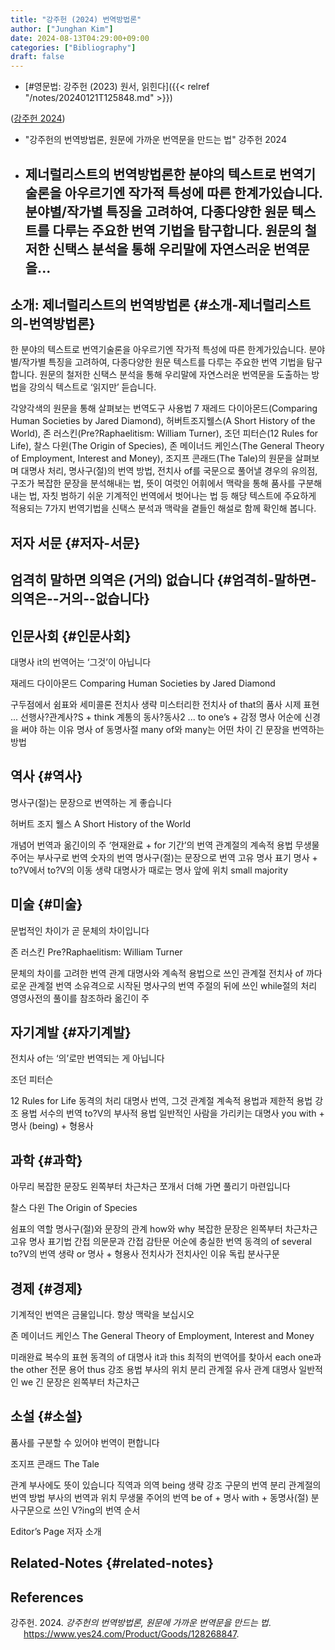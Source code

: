 ```yaml
---
title: "강주헌 (2024) 번역방법론"
author: ["Junghan Kim"]
date: 2024-08-13T04:29:00+09:00
categories: ["Bibliography"]
draft: false
---
```


-   [#영문법: 강주헌 (2023) 원서, 읽힌다]({{< relref "/notes/20240121T125848.md" >}})

(<a href="#citeproc_bib_item_1">강주헌 2024</a>)

-   "강주헌의 번역방법론, 원문에 가까운 번역문을 만드는 법" 강주헌 2024
-   제너럴리스트의 번역방법론한 분야의 텍스트로 번역기술론을 아우르기엔 작가적 특성에 따른 한계가있습니다. 분야별/작가별 특징을 고려하여, 다종다양한 원문 텍스트를 다루는 주요한 번역 기법을 탐구합니다. 원문의 철저한 신택스 분석을 통해 우리말에 자연스러운 번역문을...
    -


## 소개: 제너럴리스트의 번역방법론 {#소개-제너럴리스트의-번역방법론}

한 분야의 텍스트로 번역기술론을 아우르기엔 작가적 특성에 따른 한계가있습니다. 분야별/작가별 특징을 고려하여, 다종다양한 원문 텍스트를 다루는 주요한 번역 기법을 탐구합니다. 원문의 철저한 신택스 분석을 통해 우리말에 자연스러운 번역문을 도출하는 방법을 강의식 텍스트로 ‘읽지만’ 듣습니다.

각양각색의 원문을 통해 살펴보는 번역도구 사용법 7 재레드 다이아몬드(Comparing Human Societies by Jared Diamond), 허버트조지웰스(A Short History of the World), 존 러스킨(Pre?Raphaelitism: William Turner), 조던 피터슨(12 Rules for Life), 찰스 다윈(The Origin of Species), 존 메이너드 케인스(The General Theory of Employment, Interest and Money), 조지프 콘래드(The Tale)의 원문을 살펴보며 대명사 처리, 명사구(절)의 번역 방법, 전치사 of를 국문으로 풀어낼 경우의 유의점, 구조가 복잡한 문장을 분석해내는 법, 뜻이 여럿인 어휘에서 맥락을 통해 품사를 구분해내는 법, 자칫 범하기 쉬운 기계적인 번역에서 벗어나는 법 등 해당 텍스트에 주요하게 적용되는 7가지 번역기법을 신택스 분석과 맥락을 곁들인 해설로 함께 확인해 봅니다.


## 저자 서문 {#저자-서문}


## 엄격히 말하면 의역은 (거의) 없습니다 {#엄격히-말하면-의역은--거의--없습니다}


## 인문사회 {#인문사회}

대명사 it의 번역어는 ‘그것’이 아닙니다

재레드 다이아몬드 Comparing Human Societies by Jared Diamond

구두점에서 쉼표와 세미콜론 전치사 생략 미스터리한 전치사 of that의 품사 시제 표현 ... 선행사?관계사?S + think 계통의 동사?동사2 ... to one’s + 감정 명사 어순에 신경을 써야 하는 이유 명사 of 동명사절 many of와 many는 어떤 차이 긴 문장을 번역하는 방법


## 역사 {#역사}

명사구(절)는 문장으로 번역하는 게 좋습니다

허버트 조지 웰스 A Short History of the World

개념어 번역과 옮긴이의 주 ‘현재완료 + for 기간’의 번역 관계절의 계속적 용법 무생물 주어는 부사구로 번역 숫자의 번역 명사구(절)는 문장으로 번역 고유 명사 표기 명사 + to?V에서 to?V의 이동 생략 대명사가 때로는 명사 앞에 위치 small majority


## 미술 {#미술}

문법적인 차이가 곧 문체의 차이입니다

존 러스킨 Pre?Raphaelitism: William Turner

문체의 차이를 고려한 번역 관계 대명사와 계속적 용법으로 쓰인 관계절 전치사 of 까다로운 관계절 번역 소유격으로 시작된 명사구의 번역 주절의 뒤에 쓰인 while절의 처리 영영사전의 풀이를 참조하라 옮긴이 주


## 자기계발 {#자기계발}

전치사 of는 ‘의’로만 번역되는 게 아닙니다

조던 피터슨

12 Rules for Life 동격의 처리 대명사 번역, 그것 관계절 계속적 용법과 제한적 용법 강조 용법 서수의 번역 to?V의 부사적 용법 일반적인 사람을 가리키는 대명사 you with + 명사 (being) + 형용사


## 과학 {#과학}

아무리 복잡한 문장도 왼쪽부터 차근차근 쪼개서 더해 가면 풀리기 마련입니다

찰스 다윈 The Origin of Species

쉼표의 역할 명사구(절)와 문장의 관계 how와 why 복잡한 문장은 왼쪽부터 차근차근 고유 명사 표기법 간접 의문문과 간접 감탄문 어순에 충실한 번역 동격의 of several to?V의 번역 생략 or 명사 + 형용사 전치사가 전치사인 이유 독립 분사구문


## 경제 {#경제}

기계적인 번역은 금물입니다. 항상 맥락을 보십시오

존 메이너드 케인스 The General Theory of Employment, Interest and Money

미래완료 복수의 표현 동격의 of 대명사 it과 this 최적의 번역어를 찾아서 each one과 the other 전문 용어 thus 강조 용법 부사의 위치 분리 관계절 유사 관계 대명사 일반적인 we 긴 문장은 왼쪽부터 차근차근


## 소설 {#소설}

품사를 구분할 수 있어야 번역이 편합니다

조지프 콘래드 The Tale

관계 부사에도 뜻이 있습니다 직역과 의역 being 생략 강조 구문의 번역 분리 관계절의 번역 방법 부사의 번역과 위치 무생물 주어의 번역 be of + 명사 with + 동명사(절) 분사구문으로 쓰인 V?ing의 번역 순서

Editor’s Page 저자 소개


## Related-Notes {#related-notes}

## References

<style>.csl-entry{text-indent: -1.5em; margin-left: 1.5em;}</style><div class="csl-bib-body">
  <div class="csl-entry"><a id="citeproc_bib_item_1"></a>강주헌. 2024. <i>강주헌의 번역방법론, 원문에 가까운 번역문을 만드는 법</i>. <a href="https://www.yes24.com/Product/Goods/128268847">https://www.yes24.com/Product/Goods/128268847</a>.</div>
</div>
